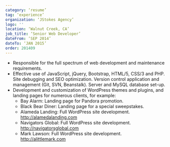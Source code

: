 ```yaml
---
category: ‘resume’
tag: ‘experience’
organization: ‘JStokes Agency’
logo: ''
location: ‘Walnut Creek, CA’
job_title: ‘Senior Web Developer’
dateFrom: ‘SEP 2014’
dateTo: ‘JAN 2015’
order: 201409
---
```


- Responsible for the full spectrum of web development and maintenance requirements.
- Effective use of JavaScript, jQuery, Bootstrap, HTML/5, CSS/3 and PHP. Site debugging and SEO optimization. Version control application and management (Git, SVN, Beanstalk). Server and MySQL database set-up.
- Development and customization of WordPress themes and plugins, and landing pages for numerous clients, for example:
    - Bay Alarm: Landing page for Pandora promotion.
    - Black Bear Diner: Landing page for a special sweepstakes.
    - Alameda Landing: Full WordPress site development. http://alamedalanding.com
    - Navigators Global: Full WordPress site development. http://navigatorsglobal.com
    - Mark Lawson: Full WordPress site development. http://alittlemark.com